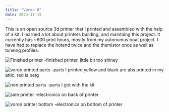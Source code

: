 ```yaml
---
title: "Voron 0"
date: 2023-11-15
---
```


This is an open source 3d printer that I printed and assembled with the help of a kit. I learned a lot about printers building, and maintaing this project. It currently has ~600 print hours, mostly from my autonumus boat project. I have had to replace the hotend twice and the themistor once as well as tuneing profiles. 

![Finished printer](https://github.com/user-attachments/assets/168d4304-b49d-49b8-acbc-87af92010878)
-finished printer, little bit too shiney

![voron printed parts](https://github.com/user-attachments/assets/ef04c316-c418-4060-92ac-1c6ef6bf5b04)
-parts I printed yellow and black are abs printed in my attic, red is petg

![non printed parts](https://github.com/user-attachments/assets/4e92553f-76f8-4d1f-bb46-0d7b7439e967)
-parts I got with the kit

![side printer](https://github.com/user-attachments/assets/076ec69b-4439-4ae9-beb4-1d367f87b8f6)
-electronics on back of printer

![voron printer bottom](https://github.com/user-attachments/assets/5f84c910-227b-45df-8764-54abdaa004ef)
-electronics on bottom of printer
